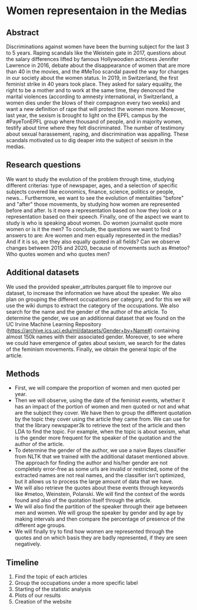 # Women representaion in the Medias

## Abstract
Discriminations against women have been the burning subject for the last 3 to 5 years. Raping scandals like the Weistein gate in 2017, questions about the salary differences lifted by famous Hollywoodien actricess Jennifer Lawrence in 2016, debate about the disappearance of women that are more than 40 in the movies, and the #MeToo scandal paved the way for changes in our society about the women status. In 2019, in Switzerland, the first feminist strike in 40 years took place. They asked for salary equality, the right to be a mother and to work at the same time, they denonced the marital violences (according to amnesty international, in Switzerland, a women dies under the blows of their compagnon every two weeks) and want a new definition of rape that will protect the women more. 
Moreover, last year, the sexism is brought to light on the EPFL campus by the #PayeTonEPFL group where thousand of people, and in majority women, testify about time where they felt discriminated. The number of testimony about sexual harassement, raping, and discrimination was appalling. 
These scandals motivated us to dig deaper into the subject of sexism in the medias. 


## Research questions
We want to study the evolution of the problem through time, studying different criterias: type of newspaper, ages, and a selection of specific subjects covered like economics, finance, science, politics or people, news... 
Furthermore, we want to see the evolution of mentalities "before" and "after" those movements, by studying how women are represented before and after. Is it more a representation based on how they look or a representation based on their speech. 
Finally, one of the aspect we want to study is who is speaking about women. Do women journalist quote more women or is it the men? 
To conclude, the questions we want to find answers to are:
Are women and men equally represented in the medias? And if it is so, are they also equally quoted in all fields? Can we observe changes between 2015 and 2020, because of movements such as #metoo? Who quotes women and who quotes men?


## Additional datasets
We used the provided speaker_attributes.parquet file to improve our dataset, to increase the information we have about the speaker. We also plan on grouping the different occupations per category, and for this we will use the wiki dumps to extract the category of the occupations. We also search for the name and the gender of the author of the article. To determine the gender, we use an additionnal dataset that we found on the UC Irvine Machine Learning Repository (https://archive.ics.uci.edu/ml/datasets/Gender+by+Name#) containing almost 150k names with their associated gender. Moreover, to see where we could have emergence of gates about sexism, we search for the dates of the feminism movements. Finally, we obtain the general topic of the article. 

## Methods
- First, we will compare the proportion of women and men quoted per year. 
- Then we will observe, using the date of the feminist events, whether it has an impact of the portion of women and men quoted or not and what are the subject they cover. We have then to group the different quotation by the topic they cover using the article they came from. We can use for that the library newspaper3k to retrieve the text of the article and then LDA to find the topic. For example, when the topic is about sexism, what is the gender more frequent for the speaker of the quotation and the author of the article. 
- To determine the gender of the author, we use a naive Bayes classifier from NLTK that we trained with the additional dataset mentioned above. The approach for finding the author and his/her gender are not completely error-free as some urls are invalid or restricted, some of the extracted names are not real names, and the classifier isn't optimized, but it allows us to process the large amount of data that we have. 
- We will also retrieve the quotes about these events through keywords like #metoo, Weinstein, Polanski. We will find the context of the words found and also of the quotation itself through the article. 
- We will also find the partition of the speaker through their age between men and women. We will group the speaker by gender and by age by making intervals and then compare the percentage of presence of the different age groups.  
- We will finally try to find how women are represented through the quotes and on which basis they are badly represented, if they are seen negatively. 

## Timeline
1) Find the topic of each articles
2) Group the occupations under a more specific label
3) Starting of the statistic analysis
4) Plots of our results
5) Creation of the website

